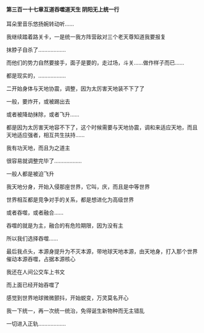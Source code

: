 #### 第三百一十七章互道吞噬道天生 阴阳无上统一行

耳朵里音乐悠扬婉转动听……

我继续踏着路关卡，一是统一我方阵营敌对三个老天尊知道我要报复

抹脖子自杀了………………

而他们的势力自然要接手，面子是要的，走过场，斗关……做作样子而已……

都是现实的，………………

二开始身体与天地协震，调整，因为太厉害天地装不下了了

一般，要炸开，或被踢出去

或者被降劫抹除，或者飞升……

都是因为太厉害天地容不下了，这个时候需要与天地协震，调和来适应天地，而且天地适应强者，相互共生扶持……

我有功天地，而且为之道主

很容易就调整完毕了………………

一般人都是被迫飞升

我天地分身，开始入侵那座世界，它叫，庆，而且是中等世界

世界相互都是竞争对手的关系，都是想进化为高级世界

或者吞噬，或者融合……

吞噬的就是为主，融合的有危险期限，因为没有主

所以我们选择吞噬……

最后我点头，本源身提升为不灭本源，带地球天地本源，由天地身，打入那个世界
催动本源吞噬，占据本源核心

我还在人间公交车上书文

而上面已经开始吞噬了

感觉到世界地球微微颤抖，开始蜕变，万灵莫名开心

我一下统一，再一次统一统治，免得诞生新物种而无主错乱

一切进入正轨………………

